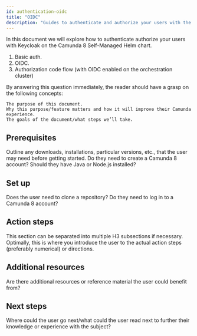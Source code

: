 ```yaml
---
id: authentication-oidc
title: "OIDC"
description: "Guides to authenticate and authorize your users with the Camunda Platform 8 Self-Managed Helm chart."
---
```


In this document we will explore how to authenticate authorize your users with Keycloak on the Camunda 8 Self-Managed Helm chart.

1. Basic auth.
2. OIDC.
3. Authorization code flow (with OIDC enabled on the orchestration cluster)

By answering this question immediately, the reader should have a grasp on the following concepts:

    The purpose of this document.
    Why this purpose/feature matters and how it will improve their Camunda experience.
    The goals of the document/what steps we’ll take.

## Prerequisites

Outline any downloads, installations, particular versions, etc., that the user may need before getting started. Do they need to create a Camunda 8 account? Should they have Java or Node.js installed?

## Set up

Does the user need to clone a repository? Do they need to log in to a Camunda 8 account?

## Action steps

This section can be separated into multiple H3 subsections if necessary. Optimally, this is where you introduce the user to the actual action steps (preferably numerical) or directions.

## Additional resources

Are there additional resources or reference material the user could benefit from?

## Next steps

Where could the user go next/what could the user read next to further their knowledge or experience with the subject?
